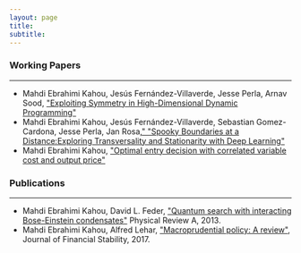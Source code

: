 ```yaml
---
layout: page
title: 
subtitle: 
---
```

>

### Working Papers
-----
- Mahdi Ebrahimi Kahou, Jesús Fernández-Villaverde, Jesse Perla, Arnav Sood, <a href="../docs/Papers/symmetry_dynamic_programming.pdf" target="_blank">"Exploiting Symmetry in High-Dimensional Dynamic Programming"</a>
-  Mahdi Ebrahimi Kahou, Jesús Fernández-Villaverde, Sebastian Gomez-Cardona, Jesse Perla, Jan Rosa,<a href="../docs/Papers/SpookyBoundary.pdf" target="_blank">" "Spooky Boundaries at a Distance:Exploring Transversality and Stationarity with Deep Learning"</a>
- Mahdi Ebrahimi Kahou, <a href="./docs/Papers/input_output.pdf" target="_blank">"Optimal entry decision with correlated variable cost and output price"</a>

### Publications
-----
- Mahdi Ebrahimi Kahou, David L. Feder, <a href="https://journals.aps.org/pra/abstract/10.1103/PhysRevA.88.032310" target="_blank">"Quantum search with interacting Bose-Einstein condensates"</a> Physical Review A, 2013.
- Mahdi Ebrahimi Kahou, Alfred Lehar, <a href="https://www.sciencedirect.com/science/article/abs/pii/S1572308916302297" target="_blank">"Macroprudential policy: A review"</a>, Journal of Financial Stability, 2017.
